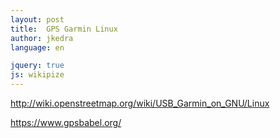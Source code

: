 ```yaml
---
layout: post
title:  GPS Garmin Linux
author: jkedra
language: en

jquery: true
js: wikipize
---
```


http://wiki.openstreetmap.org/wiki/USB_Garmin_on_GNU/Linux

https://www.gpsbabel.org/
